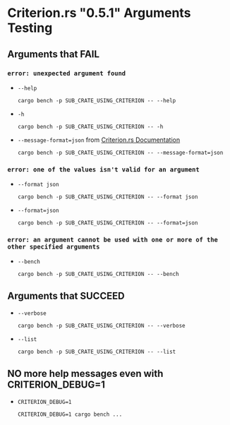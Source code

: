 # Criterion.rs "0.5.1" Arguments Testing

## Arguments that FAIL

### `error: unexpected argument found`

- `--help`

  ```console
  cargo bench -p SUB_CRATE_USING_CRITERION -- --help
  ```

- `-h`

  ```console
  cargo bench -p SUB_CRATE_USING_CRITERION -- -h
  ```

- `--message-format=json` from
  [Criterion.rs Documentation](https://bheislerX.github.io/criterion.rs/book/cargo_criterion/external_tools.html)

  ```console
  cargo bench -p SUB_CRATE_USING_CRITERION -- --message-format=json
  ```

### `error: one of the values isn't valid for an argument`

- `--format json`

  ```console
  cargo bench -p SUB_CRATE_USING_CRITERION -- --format json
  ```

- `--format=json`

  ```console
  cargo bench -p SUB_CRATE_USING_CRITERION -- --format=json
  ```

### `error: an argument cannot be used with one or more of the other specified arguments`

- `--bench`

  ```console
  cargo bench -p SUB_CRATE_USING_CRITERION -- --bench
  ```

## Arguments that SUCCEED

- `--verbose`

  ```console
  cargo bench -p SUB_CRATE_USING_CRITERION -- --verbose
  ```

- `--list`

  ```console
  cargo bench -p SUB_CRATE_USING_CRITERION -- --list
  ```

## NO more help messages even with CRITERION_DEBUG=1

- `CRITERION_DEBUG=1`

  ```console
  CRITERION_DEBUG=1 cargo bench ...
  ```
